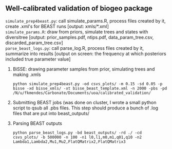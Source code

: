 ## Well-calibrated validation of biogeo package

`simulate_prep4beast.py`: call simulate_params.R, process files created by it, create .xml's for BEAST runs [output: xmls/*.xml]    
`simulate_params.R`: draw from priors, simulate trees and states with diversitree [output: prior_samples.pdf, ntips.pdf, data_param_tree.csv, discarded_param_tree.csv]    
`parse_beast_logs.py`: call parse_log.R, process files created by it, summarize into results [output on screen: the frequency at which posteriors included true parameter value]    

1) BiSSE: drawing parameter samples from prior, simulating trees and making .xmls    

    ``python simulate_prep4beast.py -od csvs_plots/ -m 0.15 -sd 0.05 -p bisse -xd bisse_xmls/ -xt bisse_beast_template.xml -n 2000 -pbs -pd /N/u/fkmendes/Carbonate/Documents/uoa/calibrated_validation/``    

2) Submitting BEAST jobs (was done on cluster, I wrote a small python script to qsub all .pbs files. This step should produce a bunch of .log files that are put into beast_outputs/    

3) Parsing BEAST outputs    

    ``python parse_beast_logs.py -bd beast_outputs/ -rd ./ -cd csvs_plots/ -b 500000 -n 100 -n1 l0,l1,m0,m1,q01,q10 -n2 Lambda1,Lambda2,Mu1,Mu2,FlatQMatrix2,FlatQMatrix3``    
